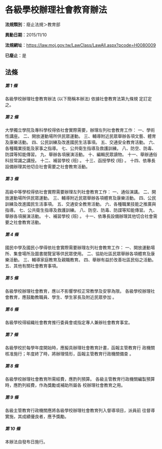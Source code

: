 # 各級學校辦理社會教育辦法

**法規類別**：廢止法規＞教育部

**異動日期**：2015/11/10  

**法規網址**：https://law.moj.gov.tw/LawClass/LawAll.aspx?pcode=H0080009

**已廢止**：是



## 法條
##### 第 1 條
各級學校辦理社會教育辦法 (以下簡稱本辦法) 依據社會教育法第九條規
定訂定之。

##### 第 2 條
大學獨立學院及專科學校得依社會實際需要，辦理左列社會教育工作：
一、學術性講座。
二、開放運動場所供民眾運動。
三、輔導附近民眾舉辦各項文藝、體育及康樂活動。
四、公民訓練及改進國民生活事項。
五、交通安全教育活動。
六、各種職業技能及家事之指導。
七、公共衛生指導及救護訓練。
八、防空、防毒、防諜等知能傳習。
九、舉辦各項展演活動。
十、編輯民眾讀物。
十一、舉辦通俗科技常識之講授。
十二、補習學校 (班) 。
十三、函授學校 (班) 。
十四、依專長設備辦理其他切合社會需要之社會教育活動。

##### 第 3 條
高級中等學校得依社會實際需要辦理左列社會教育工作：
一、通俗演講。
二、開放運動場所供民眾運動。
三、輔導附近民眾舉辦各項體育及康樂活動。
四、公民訓練及改進國民生活事項。
五、交通安全教育活動。
六、各種職業技能之推廣與指導。
七、公共衛生指導及救護訓練。
八、防空、防毒、防諜等知能傳習。
九、舉辦各項展演活動。
十、補習學校 (班) 。
十一、依專長設備辦理其他切合社會需要之社會教育活動。

##### 第 4 條
國民中學及國民小學得依社會實際需要辦理左列社會教育工作：
一、開放運動場所、集會場所及圖書閱覽室等供民眾使用。
二、協助社區民眾舉辦各項體育及康樂活動。
三、輔導家庭教育及親職教育。
四、舉辦有益於改善社區民俗之活動。
五、其他有關社會教育事項。


##### 第 5 條
各級學校辦理社會教育，應以不影響學校正常教學及安寧為限。
各級學校辦理社會教育，應鼓勵教職員、學生、學生家長及附近民眾參加
。

##### 第 6 條
各級學校得組織社會教育推行委員會或指定專人兼辦社會教育事宜。

##### 第 7 條
各級學校於每學年度開始時，應擬具辦理社會教育計畫，函報主管教育行
政機關核准施行；年度終了時，將辦理情形，函報主管教育行政機關備查
。

##### 第 8 條
各級學校辦理社會教育所需經費，應酌列預算。
各級主管教育行政機關編製預算時，應酌列經費，作為獎勵或補助所屬各
校辦理社會教育之用。

##### 第 9 條
各級主管教育行政機關應將各級學校辦理社會教育列入督導項目，派員前
往督導實施，其成績優良者，應予獎勵。

##### 第 10 條
本辦法自發布日施行。


